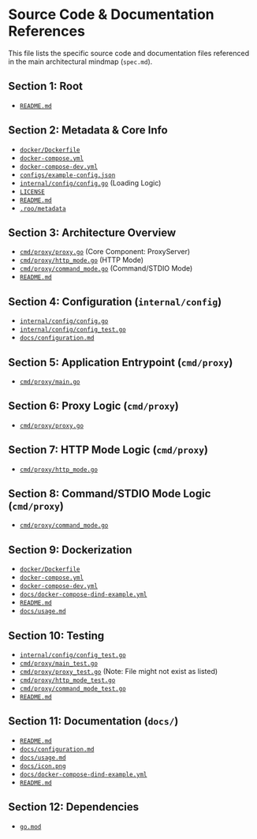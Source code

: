 # Source Code & Documentation References

This file lists the specific source code and documentation files referenced in the main architectural mindmap (`spec.md`).

## Section 1: Root
*   [`README.md`](./README.md)

## Section 2: Metadata & Core Info
*   [`docker/Dockerfile`](./docker/Dockerfile)
*   [`docker-compose.yml`](./docker-compose.yml)
*   [`docker-compose-dev.yml`](./docker-compose-dev.yml)
*   [`configs/example-config.json`](./configs/example-config.json)
*   [`internal/config/config.go`](./internal/config/config.go) (Loading Logic)
*   [`LICENSE`](./LICENSE)
*   [`README.md`](./README.md)
*   [`.roo/metadata`](./.roo/metadata)

## Section 3: Architecture Overview
*   [`cmd/proxy/proxy.go`](./cmd/proxy/proxy.go) (Core Component: ProxyServer)
*   [`cmd/proxy/http_mode.go`](./cmd/proxy/http_mode.go) (HTTP Mode)
*   [`cmd/proxy/command_mode.go`](./cmd/proxy/command_mode.go) (Command/STDIO Mode)
*   [`README.md`](./README.md)

## Section 4: Configuration (`internal/config`)
*   [`internal/config/config.go`](./internal/config/config.go)
*   [`internal/config/config_test.go`](./internal/config/config_test.go)
*   [`docs/configuration.md`](./docs/configuration.md)

## Section 5: Application Entrypoint (`cmd/proxy`)
*   [`cmd/proxy/main.go`](./cmd/proxy/main.go)

## Section 6: Proxy Logic (`cmd/proxy`)
*   [`cmd/proxy/proxy.go`](./cmd/proxy/proxy.go)

## Section 7: HTTP Mode Logic (`cmd/proxy`)
*   [`cmd/proxy/http_mode.go`](./cmd/proxy/http_mode.go)

## Section 8: Command/STDIO Mode Logic (`cmd/proxy`)
*   [`cmd/proxy/command_mode.go`](./cmd/proxy/command_mode.go)

## Section 9: Dockerization
*   [`docker/Dockerfile`](./docker/Dockerfile)
*   [`docker-compose.yml`](./docker-compose.yml)
*   [`docker-compose-dev.yml`](./docker-compose-dev.yml)
*   [`docs/docker-compose-dind-example.yml`](./docs/docker-compose-dind-example.yml)
*   [`README.md`](./README.md)
*   [`docs/usage.md`](./docs/usage.md)

## Section 10: Testing
*   [`internal/config/config_test.go`](./internal/config/config_test.go)
*   [`cmd/proxy/main_test.go`](./cmd/proxy/main_test.go)
*   [`cmd/proxy/proxy_test.go`](./cmd/proxy/proxy_test.go) (Note: File might not exist as listed)
*   [`cmd/proxy/http_mode_test.go`](./cmd/proxy/http_mode_test.go)
*   [`cmd/proxy/command_mode_test.go`](./cmd/proxy/command_mode_test.go)
*   [`README.md`](./README.md)

## Section 11: Documentation (`docs/`)
*   [`README.md`](./README.md)
*   [`docs/configuration.md`](./docs/configuration.md)
*   [`docs/usage.md`](./docs/usage.md)
*   [`docs/icon.png`](./docs/icon.png)
*   [`docs/docker-compose-dind-example.yml`](./docs/docker-compose-dind-example.yml)
*   [`README.md`](./README.md)

## Section 12: Dependencies
*   [`go.mod`](./go.mod)